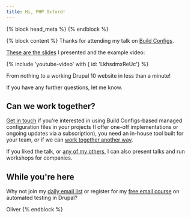 ```yaml
---
title: Hi, PHP Oxford!
---
```


{% block head_meta %}
<meta name="robots" content="noindex">
{% endblock %}

{% block content %}
Thanks for attending my talk on [Build Configs](/build-configs).

[These are the slides](/presentations/building-build-configs) I presented and the example video:

{% include 'youtube-video' with { id: 'LkhsdmxReUc'} %}

From nothing to a working Drupal 10 website in less than a minute!

If you have any further questions, let me know.

## Can we work together?

[Get in touch](/contact) if you're interested in using Build Configs-based managed configuration files in your projects (I offer one-off implementations or ongoing updates via a subscription), you need an in-house tool built for your team, or if we can [work together another way](/pricing).

If you liked the talk, or [any of my others](/presentations), I can also present talks and run workshops for companies.

## While you're here

Why not join my [daily email list](/daily) or register for my [free email course](/atdc) on automated testing in Drupal?

Oliver
{% endblock %}
